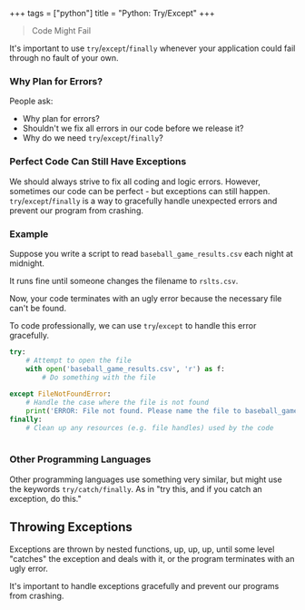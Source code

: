 +++
tags = ["python"]
title = "Python: Try/Except"
+++

> Code Might Fail

It's important to use `try`/`except`/`finally` whenever your application 
could fail through no fault of your own.

### Why Plan for Errors?

People ask: 

- Why plan for errors? 
- Shouldn't we fix all errors in our code before we release it?
- Why do we need `try`/`except`/`finally`?

### Perfect Code Can Still Have Exceptions

We should always strive to fix all coding and logic errors. 
However, sometimes our code can be perfect - but exceptions can still happen. 
`try`/`except`/`finally` is a way to gracefully 
handle unexpected errors and prevent our program from crashing.

### Example

Suppose you write a script to read `baseball_game_results.csv` each night 
at midnight. 

It runs fine until someone changes the filename to `rslts.csv`. 

Now, your code terminates with an ugly error because the necessary file can't 
be found. 

To code professionally, we can use `try`/`except` to handle 
this error gracefully. 

```python
try:
    # Attempt to open the file
    with open('baseball_game_results.csv', 'r') as f:
        # Do something with the file
        
except FileNotFoundError:
    # Handle the case where the file is not found
    print('ERROR: File not found. Please name the file to baseball_game_results.csv')
finally:
    # Clean up any resources (e.g. file handles) used by the code
     
```

### Other Programming Languages

Other programming languages use something very similar, 
but  might use the keywords `try/catch/finally`. 
As in "try this, and if you catch an exception, do this."

## Throwing Exceptions

Exceptions are thrown by nested functions, up, up, up, 
until some level "catches" the exception and deals with it, 
or the program terminates with an ugly error.

It's important to handle exceptions gracefully and 
 prevent our programs from crashing.